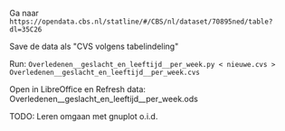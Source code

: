 Ga naar
    `https://opendata.cbs.nl/statline/#/CBS/nl/dataset/70895ned/table?dl=35C26`

Save de data als "CVS volgens tabelindeling"

Run:
    `Overledenen__geslacht_en_leeftijd__per_week.py < nieuwe.cvs > Overledenen__geslacht_en_leeftijd__per_week.cvs`

Open in LibreOffice en Refresh data:
    Overledenen__geslacht_en_leeftijd__per_week.ods

TODO: Leren omgaan met gnuplot o.i.d.
